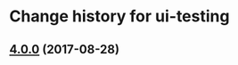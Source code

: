 # Change history for ui-testing


## [4.0.0](https://github.com/folio-org/ui-testing/tree/v4.0.0) (2017-08-28)
